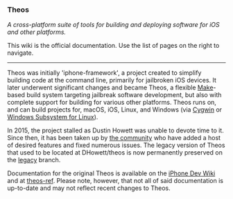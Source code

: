 ### Theos
*A cross-platform suite of tools for building and deploying software for iOS and other platforms.*

This wiki is the official documentation. Use the list of pages on the right to navigate.

----

Theos was initially 'iphone-framework', a project created to simplify building code at the command line, primarily for jailbroken iOS devices. It later underwent significant changes and became Theos, a flexible [Make](https://www.gnu.org/software/make/)-based build system targeting jailbreak software development, but also with complete support for building for various other platforms. Theos runs on, and can build projects for, macOS, iOS, Linux, and Windows (via [Cygwin](https://cygwin.com/) or [Windows Subsystem for Linux](https://msdn.microsoft.com/commandline/wsl/about)).

In 2015, the project stalled as Dustin Howett was unable to devote time to it. Since then, it has been taken up by [the community](https://github.com/theos/theos/graphs/contributors) who have added a host of desired features and fixed numerous issues. The legacy version of Theos that used to be located at DHowett/theos is now permanently preserved on the [legacy](https://github.com/theos/theos/tree/legacy) branch.

Documentation for the original Theos is available on the [iPhone Dev Wiki](http://iphonedevwiki.net/index.php/Theos) and at [theos-ref](https://github.com/theiostream/theos-ref). Please note, however, that not all of said documentation is up-to-date and may not reflect recent changes to Theos.